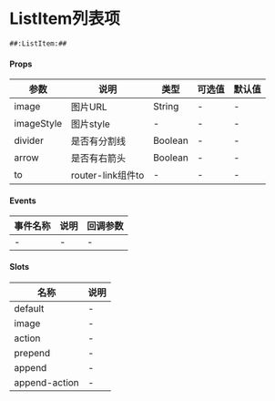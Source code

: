 # ListItem列表项

```
##:ListItem:##
```
#### Props
| 参数      | 说明    | 类型      | 可选值       | 默认值   |
|---------- |-------- |---------- |------------- |--------- |
| image     | 图片URL   | String  |   -       |    -    |
| imageStyle     | 图片style   | -  |   -       |    -    |
| divider     | 是否有分割线   | Boolean  |   -       |    -    |
| arrow     | 是否有右箭头   | Boolean  |   -       |    -    |
| to     | router-link组件to   | -  |   -       |    -    |


#### Events
| 事件名称 | 说明 | 回调参数 |
|---------|--------|---------|
| - | - | - |

#### Slots
| 名称 | 说明 | 
|---------|--------|
| default | - |
| image | - |
| action | - |
| prepend | - |
| append | - |
| append-action | - |